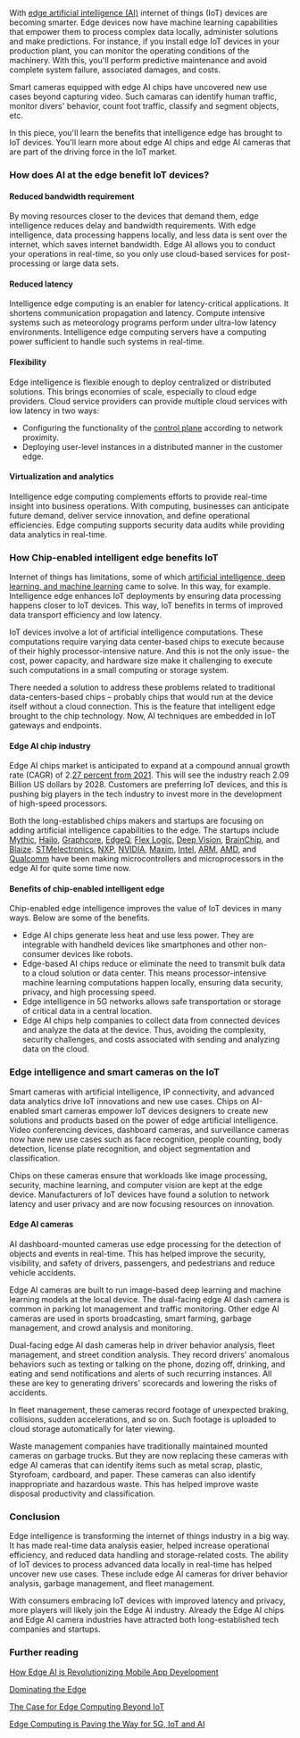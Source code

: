 With [edge artificial intelligence (AI)](/engineering-education/edge-artificial-intelligence-and-mobile-development/) internet of things (IoT) devices are becoming smarter. Edge devices now have machine learning capabilities that empower them to process complex data locally, administer solutions and make predictions. For instance, if you install edge IoT devices in your production plant, you can monitor the operating conditions of the machinery. With this, you'll perform predictive maintenance and avoid complete system failure, associated damages, and costs.

Smart cameras equipped with edge AI chips have uncovered new use cases beyond capturing video. Such camaras can identify human traffic, monitor divers' behavior, count foot traffic, classify and segment objects, etc.

In this piece, you'll learn the benefits that intelligence edge has brought to IoT devices. You'll learn more about edge AI chips and edge AI cameras that are part of the driving force in the IoT market.

### How does AI at the edge benefit IoT devices?

#### Reduced bandwidth requirement

By moving resources closer to the devices that demand them, edge intelligence reduces delay and bandwidth requirements. With edge intelligence, data processing happens locally, and less data is sent over the internet, which saves internet bandwidth. Edge AI allows you to conduct your operations in real-time, so you only use cloud-based services for post-processing or large data sets.

#### Reduced latency

Intelligence edge computing is an enabler for latency-critical applications. It shortens communication propagation and latency. Compute intensive systems such as meteorology programs perform under ultra-low latency environments. Intelligence edge computing servers have a computing power sufficient to handle such systems in real-time.

#### Flexibility

Edge intelligence is flexible enough to deploy centralized or distributed solutions. This brings economies of scale, especially to cloud edge providers. Cloud service providers can provide multiple cloud services with low latency in two ways:

- Configuring the functionality of the [control plane](https://www.techtarget.com/searchnetworking/definition/control-plane-CP#) according to network proximity.
- Deploying user-level instances in a distributed manner in the customer edge.

#### Virtualization and analytics

Intelligence edge computing complements efforts to provide real-time insight into business operations. With computing, businesses can anticipate future demand, deliver service innovation, and define operational efficiencies. Edge computing supports security data audits while providing data analytics in real-time.

### How Chip-enabled intelligent edge benefits IoT

Internet of things has limitations, some of which [artificial intelligence, deep learning, and machine learning](/engineering-education/differences-between-artificial-intelligence-machine-learning-and-deep-learning/) came to solve. In this way, for example. Intelligence edge enhances IoT deployments by ensuring data processing happens closer to IoT devices. This way, IoT benefits in terms of improved data transport efficiency and low latency.

IoT devices involve a lot of artificial intelligence computations. These computations require varying data center-based chips to execute because of their highly processor-intensive nature. And this is not the only issue- the cost, power capacity, and hardware size make it challenging to execute such computations in a small computing or storage system.

There needed a solution to address these problems related to traditional data-centers-based chips – probably chips that would run at the device itself without a cloud connection. This is the feature that intelligent edge brought to the chip technology. Now, AI techniques are embedded in IoT gateways and endpoints.

#### Edge AI chip industry

Edge AI chips market is anticipated to expand at a compound annual growth rate (CAGR) of 2.[27 percent from 2021](https://www.verifiedmarketresearch.com/product/edge-artificial-intelligence-chips-market/). This will see the industry reach 2.09 Billion US dollars by 2028. Customers are preferring IoT devices, and this is pushing big players in the tech industry to invest more in the development of high-speed processors.

Both the long-established chips makers and startups are focusing on adding artificial intelligence capabilities to the edge. The startups include [Mythic](https://www.mythic-ai.com/), [Hailo](https://hailo.ai/), [Graphcore](https://www.graphcore.ai/), [EdgeQ](https://edgeq.io/), [Flex Logic](https://flex-logix.com/), [Deep Vision](https://deepvision.io/), [BrainChip](https://brainchipinc.com/), and [Blaize](https://www.blaize.com/). [STMelectronics](https://www.st.com/content/st_com/en.html), [NXP](https://www.nxp.com/), [NVIDIA](https://www.nvidia.com/en-us/), [Maxim](https://www.maxim.com/), [Intel](https://www.intel.com/content/www/us/en/homepage.html), [ARM](https://www.arm.com/), [AMD](https://www.amd.com/en), and [Qualcomm](https://www.qualcomm.com/) have been making microcontrollers and microprocessors in the edge AI for quite some time now.

#### Benefits of chip-enabled intelligent edge

Chip-enabled edge intelligence improves the value of IoT devices in many ways. Below are some of the benefits.

- Edge AI chips generate less heat and use less power. They are integrable with handheld devices like smartphones and other non-consumer devices like robots.
- Edge-based AI chips reduce or eliminate the need to transmit bulk data to a cloud solution or data center. This means processor-intensive machine learning computations happen locally, ensuring data security, privacy, and high processing speed.
- Edge intelligence in 5G networks allows safe transportation or storage of critical data in a central location.
- Edge AI chips help companies to collect data from connected devices and analyze the data at the device. Thus, avoiding the complexity, security challenges, and costs associated with sending and analyzing data on the cloud.

### Edge intelligence and smart cameras on the IoT

Smart cameras with artificial intelligence, IP connectivity, and advanced data analytics drive IoT innovations and new use cases. Chips on AI-enabled smart cameras empower IoT devices designers to create new solutions and products based on the power of edge artificial intelligence. Video conferencing devices, dashboard cameras, and surveillance cameras now have new use cases such as face recognition, people counting, body detection, license plate recognition, and object segmentation and classification.

Chips on these cameras ensure that workloads like image processing, security, machine learning, and computer vision are kept at the edge device. Manufacturers of IoT devices have found a solution to network latency and user privacy and are now focusing resources on innovation.

#### Edge AI cameras

AI dashboard-mounted cameras use edge processing for the detection of objects and events in real-time. This has helped improve the security, visibility, and safety of drivers, passengers, and pedestrians and reduce vehicle accidents.

Edge AI cameras are built to run image-based deep learning and machine learning models at the local device. The dual-facing edge AI dash camera is common in parking lot management and traffic monitoring. Other edge AI cameras are used in sports broadcasting, smart farming, garbage management, and crowd analysis and monitoring.

Dual-facing edge AI dash cameras help in driver behavior analysis, fleet management, and street condition analysis. They record drivers' anomalous behaviors such as texting or talking on the phone, dozing off, drinking, and eating and send notifications and alerts of such recurring instances. All these are key to generating drivers' scorecards and lowering the risks of accidents.

In fleet management, these cameras record footage of unexpected braking, collisions, sudden accelerations, and so on. Such footage is uploaded to cloud storage automatically for later viewing.

Waste management companies have traditionally maintained mounted cameras on garbage trucks. But they are now replacing these cameras with edge AI cameras that can identify items such as metal scrap, plastic, Styrofoam, cardboard, and paper. These cameras can also identify inappropriate and hazardous waste. This has helped improve waste disposal productivity and classification.

### Conclusion

Edge intelligence is transforming the internet of things industry in a big way. It has made real-time data analysis easier, helped increase operational efficiency, and reduced data handling and storage-related costs. The ability of IoT devices to process advanced data locally in real-time has helped uncover new use cases. These include edge AI cameras for driver behavior analysis, garbage management, and fleet management.

With consumers embracing IoT devices with improved latency and privacy, more players will likely join the Edge AI industry. Already the Edge AI chips and Edge AI camera industries have attracted both long-established tech companies and startups.

### Further reading
[How Edge AI is Revolutionizing Mobile App Development](/engineering-education/edge-artificial-intelligence-and-mobile-development/)

[Dominating the Edge](/blog/dominating-edge-compute/)

[The Case for Edge Computing Beyond IoT](/blog/edge-computing-beyond-iot/)

[Edge Computing is Paving the Way for 5G, IoT and AI](/blog/edge-computing-5g-iot-ai/)